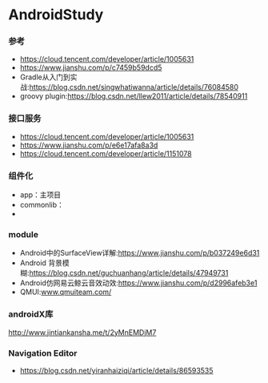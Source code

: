 # AndroidStudy
### 参考
* https://cloud.tencent.com/developer/article/1005631
* https://www.jianshu.com/p/c7459b59dcd5
* Gradle从入门到实战:https://blog.csdn.net/singwhatiwanna/article/details/76084580
* groovy plugin:https://blog.csdn.net/llew2011/article/details/78540911

###  接口服务
* https://cloud.tencent.com/developer/article/1005631
* https://www.jianshu.com/p/e6e17afa8a3d
* https://cloud.tencent.com/developer/article/1151078

### 组件化
* app：主项目
* commonlib：
*

### module
* Android中的SurfaceView详解:https://www.jianshu.com/p/b037249e6d31
* Android 背景模糊:https://blog.csdn.net/guchuanhang/article/details/47949731
* Android仿网易云鲸云音效动效:https://www.jianshu.com/p/d2996afeb3e1
* QMUI:www.qmuiteam.com/

### androidX库
http://www.jintiankansha.me/t/2yMnEMDjM7

### Navigation Editor
* https://blog.csdn.net/yiranhaiziqi/article/details/86593535
